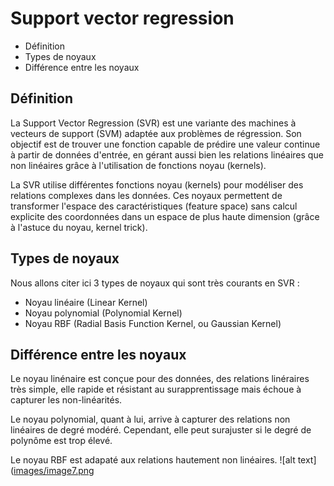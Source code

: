 # Support vector regression

* Définition
* Types de noyaux
* Différence entre les noyaux 

## Définition

La Support Vector Regression (SVR) est une variante des machines à vecteurs de support (SVM) adaptée aux problèmes de régression. Son objectif est de trouver une fonction capable de prédire une valeur continue à partir de données d'entrée, en gérant aussi bien les relations linéaires que non linéaires grâce à l'utilisation de fonctions noyau (kernels).

La SVR utilise différentes fonctions noyau (kernels) pour modéliser des relations complexes dans les données. Ces noyaux permettent de transformer l'espace des caractéristiques (feature space) sans calcul explicite des coordonnées dans un espace de plus haute dimension (grâce à l'astuce du noyau, kernel trick).

## Types de noyaux 

Nous allons citer ici 3 types de noyaux qui sont très courants en SVR :
- Noyau linéaire (Linear Kernel)  
- Noyau polynomial (Polynomial Kernel)
- Noyau RBF (Radial Basis Function Kernel, ou Gaussian Kernel)

## Différence entre les noyaux 

Le noyau linénaire est conçue pour des données, des relations linéraires très simple, elle rapide et résistant au surapprentissage mais échoue à capturer les non-linéarités. 

Le noyau polynomial, quant à lui, arrive à capturer des relations non linéaires de degré modéré. Cependant, elle peut surajuster si le degré de polynôme est trop élevé.

Le noyau RBF est adapaté aux relations hautement non linéaires.
![alt text]([images/image7.png](https://github.com/CAIThomas/Projet_immobilliers/blob/main/images/image7.png?raw=true)
